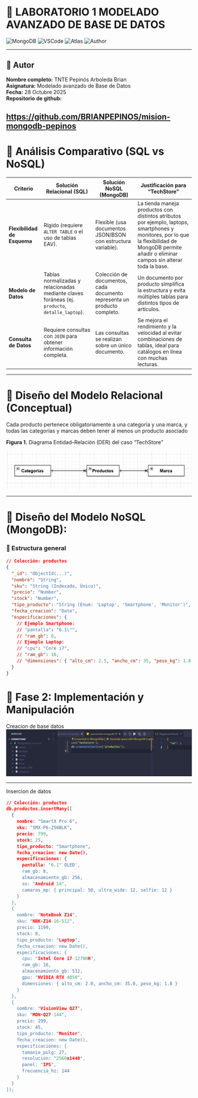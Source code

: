 

# 🐉 **LABORATORIO 1 MODELADO AVANZADO DE BASE DE DATOS**

![MongoDB](https://img.shields.io/badge/Base%20de%20Datos-NoSQL-green)
![VSCode](https://img.shields.io/badge/Herramienta-VSCode-blue)
![Atlas](https://img.shields.io/badge/Entorno-MongoDB%20Atlas-orange)
![Author](https://img.shields.io/badge/Autor-Pepinós%20Arboleda%20Brian-lightgrey)

---

## 🧩 **Autor**

**Nombre completo:** TNTE Pepinós Arboleda Brian  
**Asignatura:** Modelado avanzado de Base de Datos  
**Fecha:** 28 Octubre 2025  
**Repositorio de github:** 


https://github.com/BRIANPEPINOS/mision-mongodb-pepinos
---

# 🐉 **Análisis Comparativo (SQL vs NoSQL)**

| **Criterio** | **Solución Relacional (SQL)** | **Solución NoSQL (MongoDB)** | **Justificación para “TechStore”** |
|--------------|-------------------------------|-------------------------------|------------------------------------|
| **Flexibilidad de Esquema** | Rígido (requiere `ALTER TABLE` o el uso de tablas EAV). | Flexible (usa documentos JSON/BSON con estructura variable). | La tienda maneja productos con distintos atributos por ejemplo, laptops, smartphones y monitores, por lo que la flexibilidad de MongoDB permite añadir o eliminar campos sin alterar toda la base. |
| **Modelo de Datos** | Tablas normalizadas y relacionadas mediante claves foráneas (ej. `producto`, `detalle_laptop`). | Colección de documentos, cada documento representa un producto completo. | Un documento por producto simplifica la estructura y evita múltiples tablas para distintos tipos de artículos. |
| **Consulta de Datos** | Requiere consultas con `JOIN` para obtener información completa. | Las consultas se realizan sobre un único documento. | Se mejora el rendimiento y la velocidad al evitar combinaciones de tablas, ideal para catálogos en línea con muchas lecturas. |
---
# 🐉 **Diseño del Modelo Relacional (Conceptual)**

Cada producto pertenece obligatoriamente a una categoría y una marca,
y todas las categorías y marcas deben tener al menos un producto asociado

**Figura 1.** Diagrama Entidad–Relación (DER) del caso “TechStore”

![Diagrama Relacional – TechStore](DiagramaER.png)

---
# 🐉 **Diseño del Modelo NoSQL (MongoDB):**
### 🧩 Estructura general

```json
// Colección: productos
{
  "_id": "ObjectId(...)",
  "nombre": "String",
  "sku": "String (Indexado, Único)",
  "precio": "Number",
  "stock": "Number",
  "tipo_producto": "String (Enum: 'Laptop', 'Smartphone', 'Monitor')",
  "fecha_creacion": "Date",
  "especificaciones": {
    // Ejemplo Smartphone:
    // "pantalla": "6.1\"",
    // "ram_gb": 8,
    // Ejemplo Laptop:
    // "cpu": "Core i7",
    // "ram_gb": 16,
    // "dimensiones": { "alto_cm": 2.5, "ancho_cm": 35, "peso_kg": 1.8 }
  }
}
```
# 🐉 **Fase 2: Implementación y Manipulación**
Creacion de base datos
![Comandos para crear la base de datos](crearBD.png)

---
Insercion de datos
```json
// Colección: productos
db.productos.insertMany([
  {
    nombre: "SmartX Pro 6",
    sku: "SMX-P6-256BLK",
    precio: 799,
    stock: 25,
    tipo_producto: "Smartphone",
    fecha_creacion: new Date(),
    especificaciones: {
      pantalla: '6.1" OLED',
      ram_gb: 8,
      almacenamiento_gb: 256,
      so: "Android 14",
      camaras_mp: { principal: 50, ultra_wide: 12, selfie: 12 }
    }
  },
  {
    nombre: "NoteBook Z14",
    sku: "NBK-Z14-16-512",
    precio: 1199,
    stock: 8,
    tipo_producto: "Laptop",
    fecha_creacion: new Date(),
    especificaciones: {
      cpu: "Intel Core i7-12700H",
      ram_gb: 16,
      almacenamiento_gb: 512,
      gpu: "NVIDIA RTX 4050",
      dimensiones: { alto_cm: 2.0, ancho_cm: 35.0, peso_kg: 1.8 }
    }
  },
  {
    nombre: "VisionView Q27",
    sku: "MON-Q27-144",
    precio: 299,
    stock: 45,
    tipo_producto: "Monitor",
    fecha_creacion: new Date(),
    especificaciones: {
      tamanio_pulg: 27,
      resolucion: "2560x1440",
      panel: "IPS",
      frecuencia_hz: 144
    }
  }
]);
```
